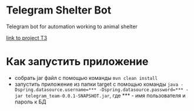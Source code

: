 # Telegram Shelter Bot

Telegram bot for automation working to animal shelter

[link to project T3](https://skyengpublic.notion.site/4509dd17f5f840f1ba6807fe83aa9c15)

# Как запустить приложение
- собрать jar файл с помощью команды ```mvn clean install```
- запустить приложение из папки target с помощью команды ```java -Dspring.datasource.username=*** -Dspring.datasource.password=*** -jar telegram_team-0.0.1-SNAPSHOT.jar```, где *** - имя пользователя и пароль к БД
  
